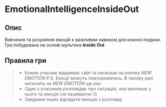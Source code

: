 # EmotionalIntelligenceInsideOut

## Опис
Вивчення та розуміння емоцій є важливим навиком для кожної людини. Гра побудована на основі мультика **Inside Out**

## Правила гри
> * Кожен учасник відкриває сайт та натискає на кнопку *NEW EMOTION*
> P.S. Емоції можуть повторюватись. В такому разі натисніть на *NEW EMOTION* ще раз
> * Один з учасників розповідає про ситуацію, яка викликає у нього та емоція (не називаючи її)
> * Завдання інших відгадати емоцію з розповіді
